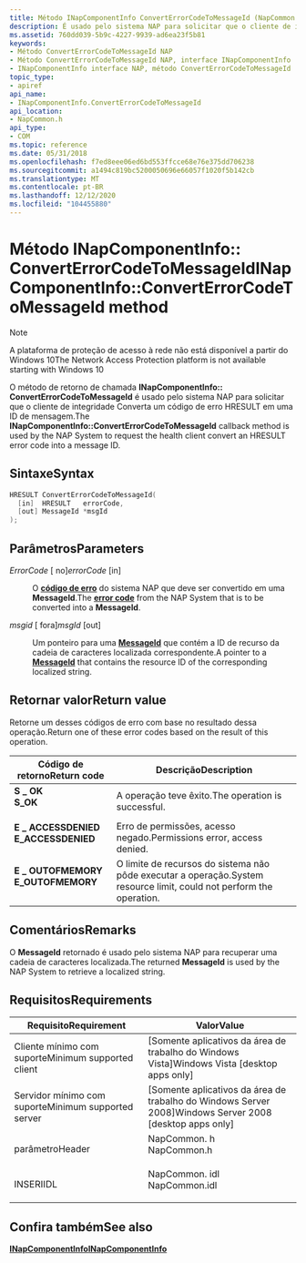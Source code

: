 ```yaml
---
title: Método INapComponentInfo ConvertErrorCodeToMessageId (NapCommon. h)
description: É usado pelo sistema NAP para solicitar que o cliente de integridade Converta um código de erro HRESULT em uma ID de mensagem.
ms.assetid: 760dd039-5b9c-4227-9939-ad6ea23f5b81
keywords:
- Método ConvertErrorCodeToMessageId NAP
- Método ConvertErrorCodeToMessageId NAP, interface INapComponentInfo
- INapComponentInfo interface NAP, método ConvertErrorCodeToMessageId
topic_type:
- apiref
api_name:
- INapComponentInfo.ConvertErrorCodeToMessageId
api_location:
- NapCommon.h
api_type:
- COM
ms.topic: reference
ms.date: 05/31/2018
ms.openlocfilehash: f7ed8eee06ed6bd553ffcce68e76e375dd706238
ms.sourcegitcommit: a1494c819bc5200050696e66057f1020f5b142cb
ms.translationtype: MT
ms.contentlocale: pt-BR
ms.lasthandoff: 12/12/2020
ms.locfileid: "104455880"
---
```

# <a name="inapcomponentinfoconverterrorcodetomessageid-method"></a><span data-ttu-id="12fa7-106">Método INapComponentInfo:: ConvertErrorCodeToMessageId</span><span class="sxs-lookup"><span data-stu-id="12fa7-106">INapComponentInfo::ConvertErrorCodeToMessageId method</span></span>

> [!Note]  
> <span data-ttu-id="12fa7-107">A plataforma de proteção de acesso à rede não está disponível a partir do Windows 10</span><span class="sxs-lookup"><span data-stu-id="12fa7-107">The Network Access Protection platform is not available starting with Windows 10</span></span>

 

<span data-ttu-id="12fa7-108">O método de retorno de chamada **INapComponentInfo:: ConvertErrorCodeToMessageId** é usado pelo sistema NAP para solicitar que o cliente de integridade Converta um código de erro HRESULT em uma ID de mensagem.</span><span class="sxs-lookup"><span data-stu-id="12fa7-108">The **INapComponentInfo::ConvertErrorCodeToMessageId** callback method is used by the NAP System to request the health client convert an HRESULT error code into a message ID.</span></span>

## <a name="syntax"></a><span data-ttu-id="12fa7-109">Sintaxe</span><span class="sxs-lookup"><span data-stu-id="12fa7-109">Syntax</span></span>


```C++
HRESULT ConvertErrorCodeToMessageId(
  [in]  HRESULT   errorCode,
  [out] MessageId *msgId
);
```



## <a name="parameters"></a><span data-ttu-id="12fa7-110">Parâmetros</span><span class="sxs-lookup"><span data-stu-id="12fa7-110">Parameters</span></span>

<dl> <dt>

<span data-ttu-id="12fa7-111">*ErrorCode* \[ no\]</span><span class="sxs-lookup"><span data-stu-id="12fa7-111">*errorCode* \[in\]</span></span>
</dt> <dd>

<span data-ttu-id="12fa7-112">O [**código de erro**](nap-error-constants.md) do sistema NAP que deve ser convertido em uma **MessageId**.</span><span class="sxs-lookup"><span data-stu-id="12fa7-112">The [**error code**](nap-error-constants.md) from the NAP System that is to be converted into a **MessageId**.</span></span>

</dd> <dt>

<span data-ttu-id="12fa7-113">*msgid* \[ fora\]</span><span class="sxs-lookup"><span data-stu-id="12fa7-113">*msgId* \[out\]</span></span>
</dt> <dd>

<span data-ttu-id="12fa7-114">Um ponteiro para uma [**MessageId**](nap-datatypes.md) que contém a ID de recurso da cadeia de caracteres localizada correspondente.</span><span class="sxs-lookup"><span data-stu-id="12fa7-114">A pointer to a [**MessageId**](nap-datatypes.md) that contains the resource ID of the corresponding localized string.</span></span>

</dd> </dl>

## <a name="return-value"></a><span data-ttu-id="12fa7-115">Retornar valor</span><span class="sxs-lookup"><span data-stu-id="12fa7-115">Return value</span></span>

<span data-ttu-id="12fa7-116">Retorne um desses códigos de erro com base no resultado dessa operação.</span><span class="sxs-lookup"><span data-stu-id="12fa7-116">Return one of these error codes based on the result of this operation.</span></span>



| <span data-ttu-id="12fa7-117">Código de retorno</span><span class="sxs-lookup"><span data-stu-id="12fa7-117">Return code</span></span>                                                                                     | <span data-ttu-id="12fa7-118">Descrição</span><span class="sxs-lookup"><span data-stu-id="12fa7-118">Description</span></span>                                                        |
|-------------------------------------------------------------------------------------------------|--------------------------------------------------------------------|
| <dl> <span data-ttu-id="12fa7-119"><dt>**S \_ OK**</dt></span><span class="sxs-lookup"><span data-stu-id="12fa7-119"><dt>**S\_OK** </dt></span></span> </dl>           | <span data-ttu-id="12fa7-120">A operação teve êxito.</span><span class="sxs-lookup"><span data-stu-id="12fa7-120">The operation is successful.</span></span><br/>                            |
| <dl> <span data-ttu-id="12fa7-121"><dt>**E \_ ACCESSDENIED**</dt></span><span class="sxs-lookup"><span data-stu-id="12fa7-121"><dt>**E\_ACCESSDENIED** </dt></span></span> </dl> | <span data-ttu-id="12fa7-122">Erro de permissões, acesso negado.</span><span class="sxs-lookup"><span data-stu-id="12fa7-122">Permissions error, access denied.</span></span><br/>                       |
| <dl> <span data-ttu-id="12fa7-123"><dt>**E \_ OUTOFMEMORY**</dt></span><span class="sxs-lookup"><span data-stu-id="12fa7-123"><dt>**E\_OUTOFMEMORY** </dt></span></span> </dl>  | <span data-ttu-id="12fa7-124">O limite de recursos do sistema não pôde executar a operação.</span><span class="sxs-lookup"><span data-stu-id="12fa7-124">System resource limit, could not perform the operation.</span></span><br/> |



 

## <a name="remarks"></a><span data-ttu-id="12fa7-125">Comentários</span><span class="sxs-lookup"><span data-stu-id="12fa7-125">Remarks</span></span>

<span data-ttu-id="12fa7-126">O **MessageId** retornado é usado pelo sistema NAP para recuperar uma cadeia de caracteres localizada.</span><span class="sxs-lookup"><span data-stu-id="12fa7-126">The returned **MessageId** is used by the NAP System to retrieve a localized string.</span></span>

## <a name="requirements"></a><span data-ttu-id="12fa7-127">Requisitos</span><span class="sxs-lookup"><span data-stu-id="12fa7-127">Requirements</span></span>



| <span data-ttu-id="12fa7-128">Requisito</span><span class="sxs-lookup"><span data-stu-id="12fa7-128">Requirement</span></span> | <span data-ttu-id="12fa7-129">Valor</span><span class="sxs-lookup"><span data-stu-id="12fa7-129">Value</span></span> |
|-------------------------------------|------------------------------------------------------------------------------------------|
| <span data-ttu-id="12fa7-130">Cliente mínimo com suporte</span><span class="sxs-lookup"><span data-stu-id="12fa7-130">Minimum supported client</span></span><br/> | <span data-ttu-id="12fa7-131">\[Somente aplicativos da área de trabalho do Windows Vista\]</span><span class="sxs-lookup"><span data-stu-id="12fa7-131">Windows Vista \[desktop apps only\]</span></span><br/>                                           |
| <span data-ttu-id="12fa7-132">Servidor mínimo com suporte</span><span class="sxs-lookup"><span data-stu-id="12fa7-132">Minimum supported server</span></span><br/> | <span data-ttu-id="12fa7-133">\[Somente aplicativos da área de trabalho do Windows Server 2008\]</span><span class="sxs-lookup"><span data-stu-id="12fa7-133">Windows Server 2008 \[desktop apps only\]</span></span><br/>                                     |
| <span data-ttu-id="12fa7-134">parâmetro</span><span class="sxs-lookup"><span data-stu-id="12fa7-134">Header</span></span><br/>                   | <dl> <span data-ttu-id="12fa7-135"><dt>NapCommon. h</dt></span><span class="sxs-lookup"><span data-stu-id="12fa7-135"><dt>NapCommon.h</dt></span></span> </dl>   |
| <span data-ttu-id="12fa7-136">INSERI</span><span class="sxs-lookup"><span data-stu-id="12fa7-136">IDL</span></span><br/>                      | <dl> <span data-ttu-id="12fa7-137"><dt>NapCommon. idl</dt></span><span class="sxs-lookup"><span data-stu-id="12fa7-137"><dt>NapCommon.idl</dt></span></span> </dl> |



## <a name="see-also"></a><span data-ttu-id="12fa7-138">Confira também</span><span class="sxs-lookup"><span data-stu-id="12fa7-138">See also</span></span>

<dl> <span data-ttu-id="12fa7-139"><dt>


</dt> <dt></span><span class="sxs-lookup"><span data-stu-id="12fa7-139"><dt>


</dt> <dt></span></span>

[<span data-ttu-id="12fa7-140">**INapComponentInfo**</span><span class="sxs-lookup"><span data-stu-id="12fa7-140">**INapComponentInfo**</span></span>](inapcomponentinfo.md)
</dt> </dl>

 

 





